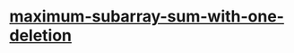 # [maximum-subarray-sum-with-one-deletion](https://leetcode-cn.com/problems/maximum-subarray-sum-with-one-deletion)

